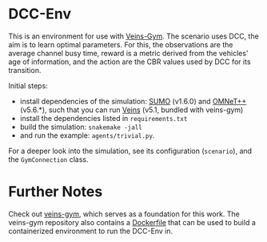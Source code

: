 DCC-Env
=======

This is an environment for use with [Veins-Gym](https://www2.tkn.tu-berlin.de/software/veins-gym/).
The scenario uses DCC, the aim is to learn optimal parameters.
For this, the observations are the average channel busy time, reward is a metric derived from the vehicles' age of information, and the action are the CBR values used by DCC for its transition.

Initial steps:
- install dependencies of the simulation: [SUMO](https://www.eclipse.org/sumo/) (v1.6.0) and [OMNeT++](https://omnetpp.org/) (v5.6.*), such that you can run [Veins](http://veins.car2x.org/tutorial/) (v5.1, bundled with veins-gym)
- install the dependencies listed in `requirements.txt`
- build the simulation: `snakemake -jall`
- and run the example: `agents/trivial.py`.

For a deeper look into the simulation, see its configuration (`scenario`), and the `GymConnection` class.


Further Notes
=============

Check out [veins-gym](https://github.com/tkn-tub/veins-gym), which serves as a foundation for this work.
The veins-gym repository also contains a [Dockerfile](https://github.com/tkn-tub/veins-gym/blob/master/Dockerfile) that can be used to build a containerized environment to run the DCC-Env in.
